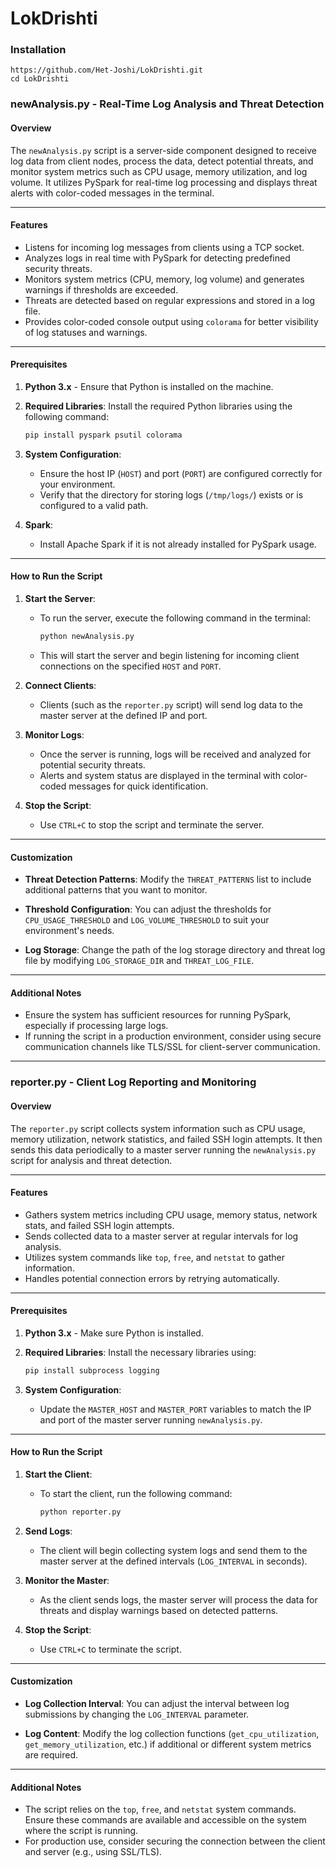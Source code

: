 # LokDrishti

### Installation

```shell
https://github.com/Het-Joshi/LokDrishti.git
cd LokDrishti
```

### **newAnalysis.py** - Real-Time Log Analysis and Threat Detection

#### Overview
The `newAnalysis.py` script is a server-side component designed to receive log data from client nodes, process the data, detect potential threats, and monitor system metrics such as CPU usage, memory utilization, and log volume. It utilizes PySpark for real-time log processing and displays threat alerts with color-coded messages in the terminal.

---

#### **Features**
- Listens for incoming log messages from clients using a TCP socket.
- Analyzes logs in real time with PySpark for detecting predefined security threats.
- Monitors system metrics (CPU, memory, log volume) and generates warnings if thresholds are exceeded.
- Threats are detected based on regular expressions and stored in a log file.
- Provides color-coded console output using `colorama` for better visibility of log statuses and warnings.

---

#### **Prerequisites**
1. **Python 3.x** - Ensure that Python is installed on the machine.
2. **Required Libraries**:
   Install the required Python libraries using the following command:
   ```bash
   pip install pyspark psutil colorama
   ```

3. **System Configuration**:
   - Ensure the host IP (`HOST`) and port (`PORT`) are configured correctly for your environment.
   - Verify that the directory for storing logs (`/tmp/logs/`) exists or is configured to a valid path.

4. **Spark**:
   - Install Apache Spark if it is not already installed for PySpark usage.

---

#### **How to Run the Script**
1. **Start the Server**:
   - To run the server, execute the following command in the terminal:
     ```bash
     python newAnalysis.py
     ```
   - This will start the server and begin listening for incoming client connections on the specified `HOST` and `PORT`.

2. **Connect Clients**:
   - Clients (such as the `reporter.py` script) will send log data to the master server at the defined IP and port.

3. **Monitor Logs**:
   - Once the server is running, logs will be received and analyzed for potential security threats.
   - Alerts and system status are displayed in the terminal with color-coded messages for quick identification.

4. **Stop the Script**:
   - Use `CTRL+C` to stop the script and terminate the server.

---

#### **Customization**
- **Threat Detection Patterns**:
   Modify the `THREAT_PATTERNS` list to include additional patterns that you want to monitor.
   
- **Threshold Configuration**:
   You can adjust the thresholds for `CPU_USAGE_THRESHOLD` and `LOG_VOLUME_THRESHOLD` to suit your environment's needs.

- **Log Storage**:
   Change the path of the log storage directory and threat log file by modifying `LOG_STORAGE_DIR` and `THREAT_LOG_FILE`.

---

#### **Additional Notes**
- Ensure the system has sufficient resources for running PySpark, especially if processing large logs.
- If running the script in a production environment, consider using secure communication channels like TLS/SSL for client-server communication.
  
---

### **reporter.py** - Client Log Reporting and Monitoring

#### Overview
The `reporter.py` script collects system information such as CPU usage, memory utilization, network statistics, and failed SSH login attempts. It then sends this data periodically to a master server running the `newAnalysis.py` script for analysis and threat detection.

---

#### **Features**
- Gathers system metrics including CPU usage, memory status, network stats, and failed SSH login attempts.
- Sends collected data to a master server at regular intervals for log analysis.
- Utilizes system commands like `top`, `free`, and `netstat` to gather information.
- Handles potential connection errors by retrying automatically.

---

#### **Prerequisites**
1. **Python 3.x** - Make sure Python is installed.
2. **Required Libraries**:
   Install the necessary libraries using:
   ```bash
   pip install subprocess logging
   ```
   
3. **System Configuration**:
   - Update the `MASTER_HOST` and `MASTER_PORT` variables to match the IP and port of the master server running `newAnalysis.py`.

---

#### **How to Run the Script**
1. **Start the Client**:
   - To start the client, run the following command:
     ```bash
     python reporter.py
     ```

2. **Send Logs**:
   - The client will begin collecting system logs and send them to the master server at the defined intervals (`LOG_INTERVAL` in seconds).

3. **Monitor the Master**:
   - As the client sends logs, the master server will process the data for threats and display warnings based on detected patterns.

4. **Stop the Script**:
   - Use `CTRL+C` to terminate the script.

---

#### **Customization**
- **Log Collection Interval**:
   You can adjust the interval between log submissions by changing the `LOG_INTERVAL` parameter.
   
- **Log Content**:
   Modify the log collection functions (`get_cpu_utilization`, `get_memory_utilization`, etc.) if additional or different system metrics are required.

---

#### **Additional Notes**
- The script relies on the `top`, `free`, and `netstat` system commands. Ensure these commands are available and accessible on the system where the script is running.
- For production use, consider securing the connection between the client and server (e.g., using SSL/TLS).
